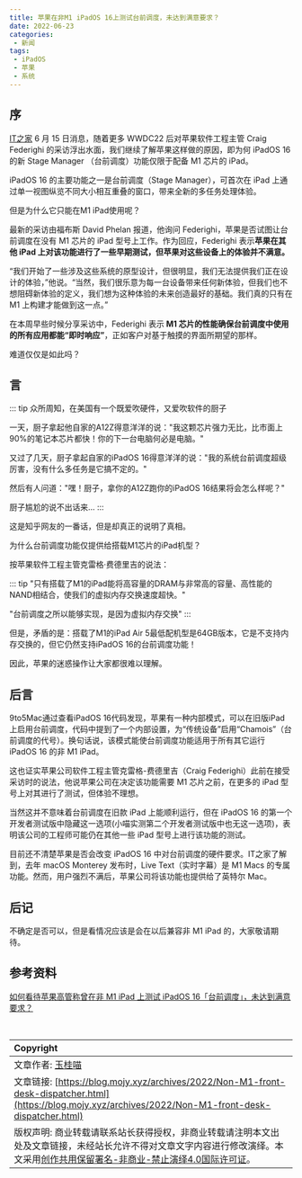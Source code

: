 ```yaml
---
title: 苹果在非M1 iPadOS 16上测试台前调度，未达到满意要求？
date: 2022-06-23
categories:
 - 新闻
tags:
 - iPadOS
 - 苹果
 - 系统
---
```


## 序

[IT之家](https://www.ithome.com) 6 月 15 日消息，随着更多 WWDC22 后对苹果软件工程主管 Craig Federighi 的采访浮出水面，我们继续了解苹果这样做的原因，即为何 iPadOS 16 的新 Stage Manager （台前调度）功能仅限于配备 M1 芯片的 iPad。

iPadOS 16 的主要功能之一是台前调度（Stage Manager），可首次在 iPad 上通过单一视图纵览不同大小相互重叠的窗口，带来全新的多任务处理体验。

但是为什么它只能在M1 iPad使用呢？

最新的采访由福布斯 David Phelan 报道，他询问 Federighi，苹果是否试图让台前调度在没有 M1 芯片的 iPad 型号上工作。作为回应，Federighi 表示<strong>苹果在其他 iPad 上对该功能进行了一些早期测试，但苹果对这些设备上的体验并不满意。</strong>

“我们开始了一些涉及这些系统的原型设计，但很明显，我们无法提供我们正在设计的体验，”他说。“当然，我们很乐意为每一台设备带来任何新体验，但我们也不想阻碍新体验的定义，我们想为这种体验的未来创造最好的基础。我们真的只有在 M1 上构建才能做到这一点。”

在本周早些时候分享采访中，Federighi 表示<strong> M1 芯片的性能确保台前调度中使用的所有应用都能“即时响应”</strong>，正如客户对基于触摸的界面所期望的那样。

难道仅仅是如此吗？

## 言

::: tip
众所周知，在美国有一个既爱吹硬件，又爱吹软件的厨子

一天，厨子拿起他自家的A12Z得意洋洋的说："我这颗芯片强力无比，比市面上90%的笔记本芯片都快！你的下一台电脑何必是电脑。"

又过了几天，厨子拿起自家的iPadOS 16得意洋洋的说："我的系统台前调度超级厉害，没有什么多任务是它搞不定的。"

然后有人问道："嘿！厨子，拿你的A12Z跑你的iPadOS 16结果将会怎么样呢？"

厨子尴尬的说不出话来...
:::

这是知乎网友的一番话，但是却真正的说明了真相。

为什么台前调度功能仅提供给搭载M1芯片的iPad机型？

按苹果软件工程主管克雷格·费德里吉的说法：

::: tip
"只有搭载了M1的iPad能将高容量的DRAM与非常高的容量、高性能的NAND相结合，使我们的虚拟内存交换速度超快。"

"台前调度之所以能够实现，是因为虚拟内存交换"
:::

但是，矛盾的是：搭载了M1的iPad Air 5最低配机型是64GB版本，它是不支持内存交换的，但它仍然支持iPadOS 16的台前调度功能！

因此，苹果的迷惑操作让大家都很难以理解。

## 后言

9to5Mac通过查看iPadOS 16代码发现，苹果有一种内部模式，可以在旧版iPad上启用台前调度，代码中提到了一个内部设置，为“传统设备”启用“Chamois”（台前调度的代号）。换句话说，该模式能使台前调度功能适用于所有其它运行 iPadOS 16 的非 M1 iPad。

这也证实苹果公司软件工程主管克雷格-费德里吉（Craig Federighi）此前在接受采访时的说法，他说苹果公司在决定该功能需要 M1 芯片之前，在更多的 iPad 型号上对其进行了测试，但体验不理想。

当然这并不意味着台前调度在旧款 iPad 上能顺利运行，但在 iPadOS 16 的第一个开发者测试版中隐藏这一选项(小喵实测第二个开发者测试版中也无这一选项)，表明该公司的工程师可能仍在其他一些 iPad 型号上进行该功能的测试。

目前还不清楚苹果是否会改变 iPadOS 16 中对台前调度的硬件要求。IT之家了解到，去年 macOS Monterey 发布时，Live Text（实时字幕）是 M1 Macs 的专属功能。然而，用户强烈不满后，苹果公司将该功能也提供给了英特尔 Mac。

## 后记

不确定是否可以，但是看情况应该是会在以后兼容非 M1 iPad 的，大家敬请期待。

## 参考资料

[如何看待苹果高管称曾在非 M1 iPad 上测试 iPadOS 16「台前调度」，未达到满意要求？](https://www.zhihu.com/question/537793389/answer/2532340452)

<br>

| Copyright |
| :-----|
| 文章作者: <a href="mailto:abcd2890000456@126.com">玉桂喵</a> |
| 文章链接: [https://blog.mojy.xyz/archives/2022/Non-M1-front-desk-dispatcher.html](https://blog.mojy.xyz/archives/2022/Non-M1-front-desk-dispatcher.html) |
| 版权声明: 商业转载请联系站长获得授权，非商业转载请注明本文出处及文章链接，未经站长允许不得对文章文字内容进行修改演绎。本文采用[创作共用保留署名-非商业-禁止演绎4.0国际许可证](https://creativecommons.org/licenses/by-nc-nd/4.0/)。 |
